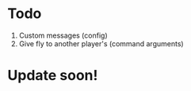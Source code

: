 # Todo
1. Custom messages (config)
2. Give fly to another player's (command arguments)




# Update soon!
